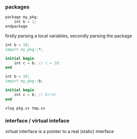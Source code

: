 ### packages
```verilog
package my_pkg;
    int b = 1;
endpackage
```

firstly parsing a local variables, secondly parsing the package
```verilog
int b = 10;
import my_pkg::*;

initial begin
    int c = b; // c = 10;
end
```

```verilog
int b = 10;
import my_pkg::b;

initial begin
    int c = b; // Error
end
```
`vlog pkg.sv tmp.sv` 

### interface / virtual inteface
virtual interface is a pointer to a real (static) interface
